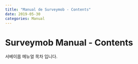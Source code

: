 ```yaml
---
title: "Manual de Surveymob - Contents"
date: 2019-05-30 
categories: Manual
---
```


# Surveymob Manual - Contents

서베이몹 메뉴얼 목차 입니다.
